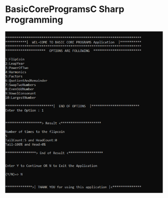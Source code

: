 # BasicCoreProgramsC Sharp Programming
![MasterHead](https://github.com/Pra3496/BasicCoreProgramsCShp/blob/main/BasicCore.PNG)


         
